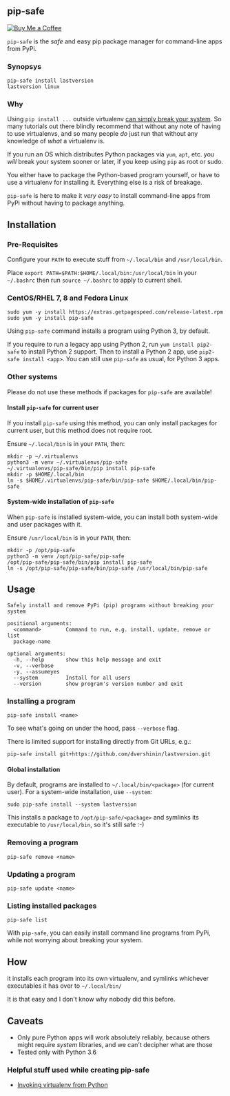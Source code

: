 ## pip-safe

[![Buy Me a Coffee](https://img.shields.io/badge/dynamic/json?color=blue&label=Buy%20me%20a%20Coffee&prefix=%23&query=next_time_total&url=https%3A%2F%2Fwww.getpagespeed.com%2Fbuymeacoffee.json&logo=buymeacoffee)](https://www.buymeacoffee.com/dvershinin)

`pip-safe` is the *safe* and easy pip package manager for command-line apps from PyPi.

### Synopsys

    pip-safe install lastversion
    lastversion linux
    
### Why

Using `pip install ...` outside virtualenv [can simply break your system](https://www.getpagespeed.com/server-setup/do-not-run-pip-as-root).
So many tutorials out there blindly recommend that without any note of having to use virtualenvs,
and so many people *do* just run that without any knowledge of *what* a virtualenv is.

If you run an OS which distributes Python packages via `yum`, `apt`, etc. you *will* break your 
system sooner or later, if you keep using `pip` as root or sudo.

You either have to package the Python-based program yourself, or have to use a virtualenv for 
installing it. Everything else is a risk of breakage.

`pip-safe` is here to make it *very easy* to install command-line apps from PyPi without having to 
package anything.

## Installation    

### Pre-Requisites

Configure your `PATH` to execute stuff from `~/.local/bin` and `/usr/local/bin`.

Place `export PATH=$PATH:$HOME/.local/bin:/usr/local/bin` in your `~/.bashrc` 
then run `source ~/.bashrc` to apply to current shell. 

### CentOS/RHEL  7, 8 and Fedora Linux

    sudo yum -y install https://extras.getpagespeed.com/release-latest.rpm
    sudo yum -y install pip-safe
    
Using `pip-safe` command installs a program using Python 3, by default.

If you require to run a legacy app using Python 2, run `yum install pip2-safe` to install Python 2 
support. Then to install a Python 2 app, use `pip2-safe install <app>`. You can still use 
`pip-safe` as usual, for Python 3 apps.
    
### Other systems

Please do not use these methods if packages for `pip-safe` are available!

#### Install `pip-safe` for current user

If you install `pip-safe` using this method, you can only install packages for current user,
but this method does not require root. 

Ensure `~/.local/bin` is in your `PATH`, then: 
   
    mkdir -p ~/.virtualenvs
    python3 -m venv ~/.virtualenvs/pip-safe
    ~/.virtualenvs/pip-safe/bin/pip install pip-safe
    mkdir -p $HOME/.local/bin
    ln -s $HOME/.virtualenvs/pip-safe/bin/pip-safe $HOME/.local/bin/pip-safe

#### System-wide installation of `pip-safe`    

When `pip-safe` is installed system-wide, you can install both system-wide and user packages with it.
    
Ensure `/usr/local/bin` is in your `PATH`, then:

    mkdir -p /opt/pip-safe
    python3 -m venv /opt/pip-safe/pip-safe
    /opt/pip-safe/pip-safe/bin/pip install pip-safe
    ln -s /opt/pip-safe/pip-safe/bin/pip-safe /usr/local/bin/pip-safe



## Usage

``` 
Safely install and remove PyPi (pip) programs without breaking your system

positional arguments:
  <command>        Command to run, e.g. install, update, remove or list
  package-name

optional arguments:
  -h, --help       show this help message and exit
  -v, --verbose
  -y, --assumeyes
  --system         Install for all users
  --version        show program's version number and exit
```

### Installing a program

    pip-safe install <name>
    
To see what's going on under the hood, pass `--verbose` flag. 

There is limited support for installing directly from Git URLs, e.g.:

    pip-safe install git+https://github.com/dvershinin/lastversion.git

#### Global installation

By default, programs are installed to `~/.local/bin/<package>` (for current user).
For a system-wide installation, use `--system`:

    sudo pip-safe install --system lastversion  
    
This installs a package to `/opt/pip-safe/<package>` and symlinks its executable to `/usr/local/bin`,
so it's still safe :-)    
    
### Removing a program

    pip-safe remove <name>

### Updating a program

    pip-safe update <name>
    
### Listing installed packages

    pip-safe list    

With `pip-safe`, you can easily install command line programs from PyPi,
while not worrying about breaking your system.

## How

it installs each program into its own virtualenv, and symlinks whichever
executables it has over to `~/.local/bin/`

It is that easy and I don't know why nobody did this before.

## Caveats

* Only pure Python apps will work absolutely reliably, because others might require *system* libraries,
and we can't decipher what are those
* Tested only with Python 3.6

### Helpful stuff used while creating pip-safe

* [Invoking virtualenv from Python](http://jelly.codes/articles/python-virtualenv-from-within-python/)
